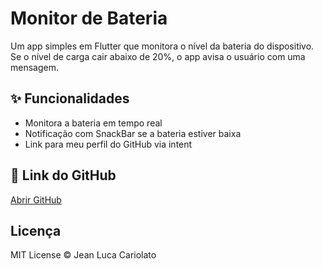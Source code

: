 #  Monitor de Bateria

Um app simples em Flutter que monitora o nível da bateria do dispositivo. Se o nível de carga cair abaixo de 20%, o app avisa o usuário com uma mensagem.

## ✨ Funcionalidades

- Monitora a bateria em tempo real
- Notificação com SnackBar se a bateria estiver baixa
- Link para meu perfil do GitHub via intent


## 📎 Link do GitHub

[Abrir GitHub](https://github.com/jeancariolato)

##  Licença

MIT License © Jean Luca Cariolato
